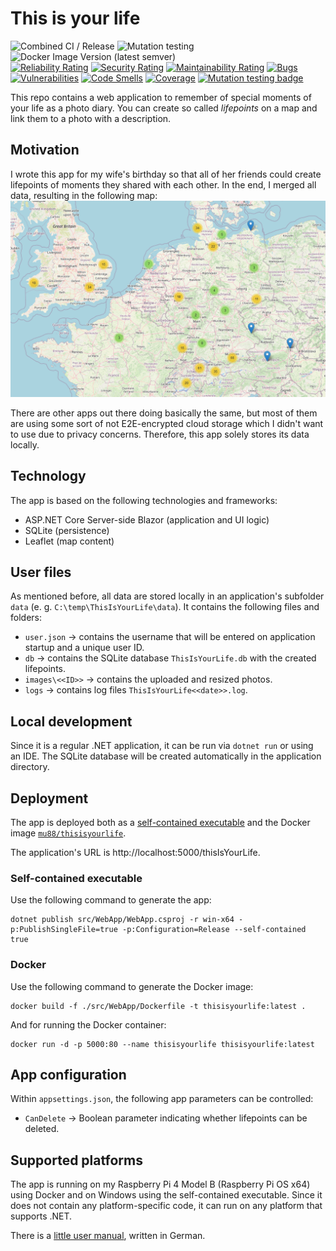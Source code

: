 ﻿# This is your life

![Combined CI / Release](https://github.com/mu88/ThisIsYourLife/actions/workflows/CI_CD.yml/badge.svg)
![Mutation testing](https://github.com/mu88/ThisIsYourLife/actions/workflows/Mutation%20Testing.yml/badge.svg)
![Docker Image Version (latest semver)](https://img.shields.io/docker/v/mu88/thisisyourlife?logo=docker&sort=semver)  
[![Reliability Rating](https://sonarcloud.io/api/project_badges/measure?project=mu88_Project28&metric=reliability_rating)](https://sonarcloud.io/summary/new_code?id=mu88_Project28)
[![Security Rating](https://sonarcloud.io/api/project_badges/measure?project=mu88_Project28&metric=security_rating)](https://sonarcloud.io/summary/new_code?id=mu88_Project28)
[![Maintainability Rating](https://sonarcloud.io/api/project_badges/measure?project=mu88_Project28&metric=sqale_rating)](https://sonarcloud.io/summary/new_code?id=mu88_Project28)
[![Bugs](https://sonarcloud.io/api/project_badges/measure?project=mu88_Project28&metric=bugs)](https://sonarcloud.io/summary/new_code?id=mu88_Project28)
[![Vulnerabilities](https://sonarcloud.io/api/project_badges/measure?project=mu88_Project28&metric=vulnerabilities)](https://sonarcloud.io/summary/new_code?id=mu88_Project28)
[![Code Smells](https://sonarcloud.io/api/project_badges/measure?project=mu88_Project28&metric=code_smells)](https://sonarcloud.io/summary/new_code?id=mu88_Project28)
[![Coverage](https://sonarcloud.io/api/project_badges/measure?project=mu88_Project28&metric=coverage)](https://sonarcloud.io/summary/new_code?id=mu88_Project28)
[![Mutation testing badge](https://img.shields.io/endpoint?style=flat&url=https%3A%2F%2Fbadge-api.stryker-mutator.io%2Fgithub.com%2Fmu88%2FThisIsYourLife%2Fmain)](https://dashboard.stryker-mutator.io/reports/github.com/mu88/ThisIsYourLife/main)

This repo contains a web application to remember of special moments of your life as a photo diary. You can create so called _lifepoints_ on a map and link them to a photo with a description.

## Motivation
I wrote this app for my wife's birthday so that all of her friends could create lifepoints of moments they shared with each other. In the end, I merged all data, resulting in the following map:
![](Screenshot1.png)

There are other apps out there doing basically the same, but most of them are using some sort of not E2E-encrypted cloud storage which I didn't want to use due to privacy concerns. Therefore, this app solely stores its data locally.

## Technology
The app is based on the following technologies and frameworks:
- ASP.NET Core Server-side Blazor (application and UI logic)
- SQLite (persistence)
- Leaflet (map content)

## User files
As mentioned before, all data are stored locally in an application's subfolder `data` (e. g. `C:\temp\ThisIsYourLife\data`). It contains the following files and folders:
- `user.json` → contains the username that will be entered on application startup and a unique user ID.
- `db` → contains the SQLite database `ThisIsYourLife.db` with the created lifepoints.
- `images\<<ID>>` → contains the uploaded and resized photos.
- `logs` → contains log files `ThisIsYourLife<<date>>.log`.

## Local development
Since it is a regular .NET application, it can be run via `dotnet run` or using an IDE. The SQLite database will be created automatically in the application directory.

## Deployment
The app is deployed both as a [self-contained executable](https://docs.microsoft.com/en-us/dotnet/core/deploying/#publish-self-contained) and the Docker image [`mu88/thisisyourlife`](https://hub.docker.com/repository/docker/mu88/thisisyourlife).

The application's URL is http://localhost:5000/thisIsYourLife.

### Self-contained executable
Use the following command to generate the app:
```shell
dotnet publish src/WebApp/WebApp.csproj -r win-x64 -p:PublishSingleFile=true -p:Configuration=Release --self-contained true
```

### Docker
Use the following command to generate the Docker image:
```shell
docker build -f ./src/WebApp/Dockerfile -t thisisyourlife:latest .
```

And for running the Docker container:
```shell
docker run -d -p 5000:80 --name thisisyourlife thisisyourlife:latest
```

## App configuration
Within `appsettings.json`, the following app parameters can be controlled:
- `CanDelete` → Boolean parameter indicating whether lifepoints can be deleted.

## Supported platforms
The app is running on my Raspberry Pi 4 Model B (Raspberry Pi OS x64) using Docker and on Windows using the self-contained executable. Since it does not contain any platform-specific code, it can run on any platform that supports .NET.

There is a [little user manual](docs/manual_DE.md), written in German.